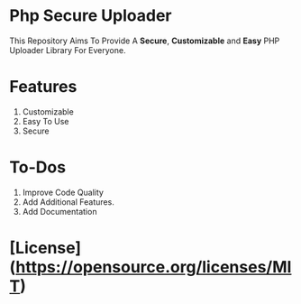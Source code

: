# Php Secure Uploader
This Repository Aims To Provide A **Secure**, **Customizable** and **Easy** 
PHP Uploader Library For Everyone.

# Features
1. Customizable
2. Easy To Use
3. Secure

# To-Dos
1. Improve Code Quality
2. Add Additional Features.
3. Add Documentation

# [License] (https://opensource.org/licenses/MIT)

